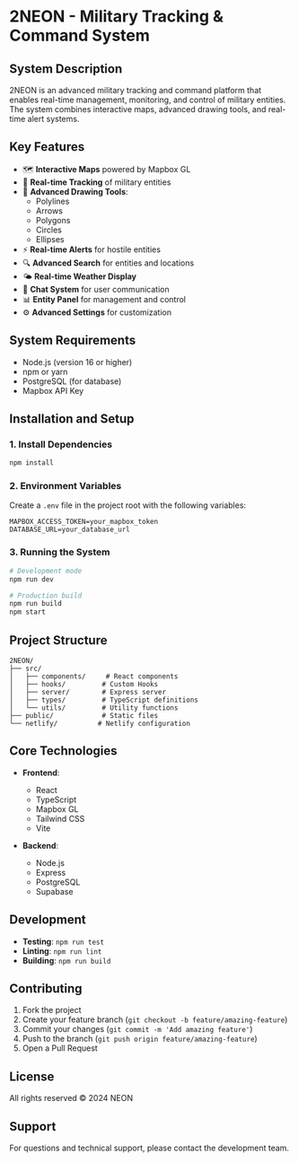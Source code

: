 # 2NEON - Military Tracking & Command System

## System Description
2NEON is an advanced military tracking and command platform that enables real-time management, monitoring, and control of military entities. The system combines interactive maps, advanced drawing tools, and real-time alert systems.

## Key Features
- 🗺️ **Interactive Maps** powered by Mapbox GL
- 🎯 **Real-time Tracking** of military entities
- 📐 **Advanced Drawing Tools**:
  - Polylines
  - Arrows
  - Polygons
  - Circles
  - Ellipses
- ⚡ **Real-time Alerts** for hostile entities
- 🔍 **Advanced Search** for entities and locations
- 🌤️ **Real-time Weather Display**
- 💬 **Chat System** for user communication
- 📊 **Entity Panel** for management and control
- ⚙️ **Advanced Settings** for customization

## System Requirements
- Node.js (version 16 or higher)
- npm or yarn
- PostgreSQL (for database)
- Mapbox API Key

## Installation and Setup

### 1. Install Dependencies
```bash
npm install
```

### 2. Environment Variables
Create a `.env` file in the project root with the following variables:
```env
MAPBOX_ACCESS_TOKEN=your_mapbox_token
DATABASE_URL=your_database_url
```

### 3. Running the System
```bash
# Development mode
npm run dev

# Production build
npm run build
npm start
```

## Project Structure
```
2NEON/
├── src/
│   ├── components/     # React components
│   ├── hooks/         # Custom Hooks
│   ├── server/        # Express server
│   ├── types/         # TypeScript definitions
│   └── utils/         # Utility functions
├── public/            # Static files
└── netlify/          # Netlify configuration
```

## Core Technologies
- **Frontend**:
  - React
  - TypeScript
  - Mapbox GL
  - Tailwind CSS
  - Vite

- **Backend**:
  - Node.js
  - Express
  - PostgreSQL
  - Supabase

## Development
- **Testing**: `npm run test`
- **Linting**: `npm run lint`
- **Building**: `npm run build`

## Contributing
1. Fork the project
2. Create your feature branch (`git checkout -b feature/amazing-feature`)
3. Commit your changes (`git commit -m 'Add amazing feature'`)
4. Push to the branch (`git push origin feature/amazing-feature`)
5. Open a Pull Request

## License
All rights reserved © 2024 NEON

## Support
For questions and technical support, please contact the development team.
